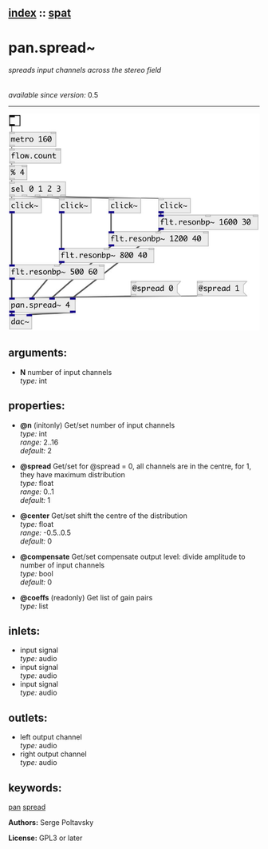 [index](index.html) :: [spat](category_spat.html)
---

# pan.spread~

###### spreads input channels across the stereo field

*available since version:* 0.5

---




[![example](../examples/img/pan.spread~.jpg)](../examples/pd/pan.spread~.pd)



## arguments:

* **N**
number of input channels<br>
_type:_ int<br>





## properties:

* **@n** (initonly)
Get/set number of input channels<br>
_type:_ int<br>
_range:_ 2..16<br>
_default:_ 2<br>

* **@spread** 
Get/set for @spread = 0, all channels are in the centre, for 1, they have maximum
distribution<br>
_type:_ float<br>
_range:_ 0..1<br>
_default:_ 1<br>

* **@center** 
Get/set shift the centre of the distribution<br>
_type:_ float<br>
_range:_ -0.5..0.5<br>
_default:_ 0<br>

* **@compensate** 
Get/set compensate output level: divide amplitude to number of input channels<br>
_type:_ bool<br>
_default:_ 0<br>

* **@coeffs** (readonly)
Get list of gain pairs<br>
_type:_ list<br>



## inlets:

* input signal<br>
_type:_ audio
* input signal<br>
_type:_ audio
* input signal<br>
_type:_ audio



## outlets:

* left output channel<br>
_type:_ audio
* right output channel<br>
_type:_ audio



## keywords:

[pan](keywords/pan.html)
[spread](keywords/spread.html)






**Authors:** Serge Poltavsky




**License:** GPL3 or later





